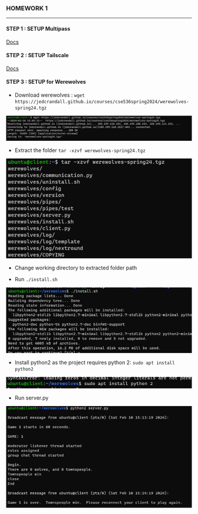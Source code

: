 ### HOMEWORK 1
---------------
#### STEP 1 : SETUP Multipass
[Docs](docs/multipass.md)

#### STEP 2 : SETUP Tailscale
[Docs](docs/tailscale.md)
#### STEP 3 : SETUP for Werewolves

- Download werewolves  : ``` wget https://jedcrandall.github.io/courses/cse536spring2024/werewolves-spring24.tgz ```

![Alt text](docs/img/werewolves/werewolves-wget.png)

- Extract the folder ``` tar -xzvf werewolves-spring24.tgz ```

![Alt text](docs/img/werewolves/werewolves-extract.png)

- Change working directory to extracted folder path

- Run ```./install.sh```

![Alt text](docs/img/werewolves/werewolves-install.png)
- Install python2 as the project requires python  2: ```sudo apt install python2```

![Alt text](docs/img/werewolves/werewolves-python2.png)

- Run server.py

![Alt text](docs/img/werewolves/werewolves-runserver.png)
